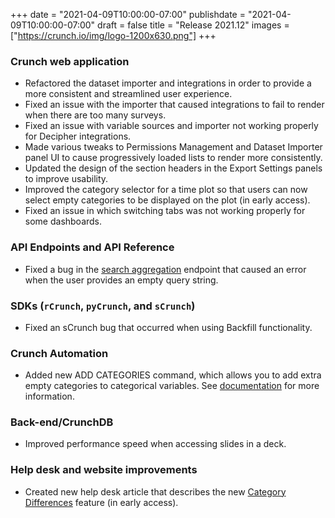 +++
date = "2021-04-09T10:00:00-07:00"
publishdate = "2021-04-09T10:00:00-07:00"
draft = false
title = "Release 2021.12"
images = ["https://crunch.io/img/logo-1200x630.png"]
+++

### Crunch web application

- Refactored the dataset importer and integrations in order to provide a more consistent and streamlined user experience.
- Fixed an issue with the importer that caused integrations to fail to render when there are too many surveys.
- Fixed an issue with variable sources and importer not working properly for Decipher integrations.
- Made various tweaks to Permissions Management and Dataset Importer panel UI to cause progressively loaded lists to render more consistently.
- Updated the design of the section headers in the Export Settings panels to improve usability.
- Improved the category selector for a time plot so that users can now select empty categories to be displayed on the plot (in early access).
- Fixed an issue in which switching tabs was not working properly for some dashboards.

### API Endpoints and API Reference

- Fixed a bug in the [search aggregation](https://crunch.io/api/reference/#get-/search/aggregate/) endpoint that caused an error when the user provides an empty query string.

### SDKs (`rCrunch`, `pyCrunch`, and `sCrunch`)

- Fixed an sCrunch bug that occurred when using Backfill functionality.

### Crunch Automation

- Added new ADD CATEGORIES command, which allows you to add extra empty categories to categorical variables. See [documentation](https://help.crunch.io/hc/en-us/articles/360059442431-ADD-CATEGORIES-command) for more information.

### Back-end/CrunchDB

- Improved performance speed when accessing slides in a deck.

### Help desk and website improvements

- Created new help desk article that describes the new [Category Differences](https://help.crunch.io/hc/en-us/articles/360059213452-Category-Differences) feature (in early access).
